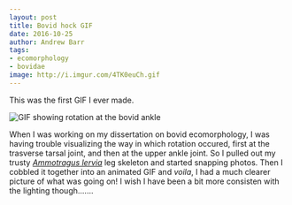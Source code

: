 ```yaml
---
layout: post
title: Bovid hock GIF
date: 2016-10-25
author: Andrew Barr
tags:
- ecomorphology
- bovidae
image: http://i.imgur.com/4TK0euCh.gif
---
```


This was the first GIF I ever made.  

![GIF showing rotation at the bovid ankle](http://i.imgur.com/4TK0euC.gif)

When I was working on my dissertation on bovid ecomorphology, I was having trouble visualizing the way in which rotation occured, first at the trasverse tarsal joint, and then at the upper ankle joint.  So I pulled out my trusty [*Ammotragus lervia*](https://en.wikipedia.org/wiki/Barbary_sheep) leg skeleton and started snapping photos. Then I cobbled it together into an animated GIF and *voila*, I had a much clearer picture of what was going on!  I wish I have been a bit more consisten with the lighting though.......